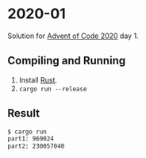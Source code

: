 2020-01
=======

Solution for [Advent of Code 2020](https://adventofcode.com/2020) day 1.

Compiling and Running
---------------------

1. Install [Rust](https://www.rust-lang.org/en-US/install.html).
2. `cargo run --release`

Result
------

```sh
$ cargo run
part1: 969024
part2: 230057040
```

